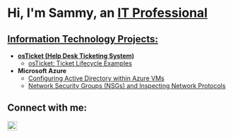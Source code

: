 <h1>Hi, I'm Sammy, an <a href="https://www.linkedin.com/in/sammy-cienfuegos-97438a261/"> IT Professional</h1>
  
  <h2> Information Technology Projects:</h2>
  
  - <b>osTicket (Help Desk Ticketing System)</b>
    - [osTicket: Ticket Lifecycle Examples](https://github.com/samcienfuegos/ticket-lifecycle)
- <b>Microsoft Azure </b>
    - [Configuring Active Directory within Azure VMs](https://github.com/samcienfuegos/configure-ad)
    - [Network Security Groups (NSGs) and Inspecting Network Protocols](https://github.com/samcienfuegos/azure-network-protocol)
  
 <h2> Connect with me:</h2>
  
[<img align="left" alt="Sammy | LinkedIn" width="22px" src="https://cdn.jsdelivr.net/npm/simple-icons@v3/icons/linkedin.svg"/>][linkedin]

[linkedin]: https://www.linkedin.com/in/sammy-cienfuegos-97438a261/
